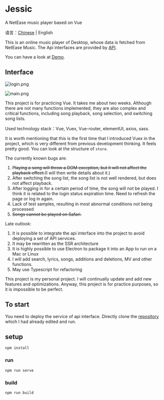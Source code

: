 # Jessic

A NetEase music player based on Vue

语言：[Chinese](README.md) | English

This is an online music player of Desktop, whose data is fetched from NetEase Music. The Api interfaces are provided by [API](https://github.com/Binaryify/NeteaseCloudMusicApi).

You can have a look at [Demo](http://35.242.163.122/).

## Interface

![login.png](http://psb5eq4ez.bkt.clouddn.com/Jessic/login.png)

![main.png](http://psb5eq4ez.bkt.clouddn.com/Jessic/main.png)

This project is for practicing Vue. It takes me about two weeks. Although there are not many functions implemented, they are also complex and critical functions, including song playback, song selection, and switching song lists.

Used technology stack：Vue, Vuex, Vue-router, elementUI, axios, sass.

It is worth mentioning that this is the first time that I introduced Vuex in the project, which is very different from previous development thinking. It feels pretty good. You can look at the structure of `store`.

The currently known bugs are:

1. ~~Playing a song will throw a DOM exception, but it will not affect the playback effect.~~(I will then write details about it.)
2. After switching the song list, the song list is not well rendered, but does not affect playback.
3. After logging in for a certain period of time, the song will not be played. I think it is related to the login status expiration time. Need to refresh the page or log in again.
4. Lack of test samples, resulting in most abnormal conditions not being processed
5. ~~Songs cannot be played on Safari.~~

Late outlook:
1. It is possible to integrate the api interface into the project to avoid deploying a set of API services.
2. It may be rewritten as the SSR architecture
3. It is highly possible to use Electron to package it into an App to run on a Mac or Linux
4. I will add search, lyrics, songs, additions and deletions, MV and other functions.
5. May use Typescript for refactoring

This project is my personal project. I will continually update and add new features and optimizations.
Anyway, this project is for practice purposes, so it is impossible to be perfect. 

## To start
You need to deploy the service of api interface.
Directly clone the [repository](https://github.com/danielhuoo/NeteaseCloudMusicApi) which I had already edited and run.

## setup
```
npm install
```

### run
```
npm run serve
```

### build
```
npm run build
```
